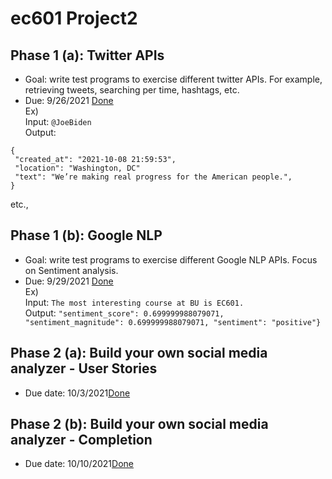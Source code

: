# ec601 Project2

## Phase 1 (a): Twitter APIs 
- Goal: write test programs to exercise different twitter APIs. For example, retrieving tweets, searching per time, hashtags, etc.
- Due: 9/26/2021 [Done](https://github.com/YukoIshikawa/ec601_Project2/blob/main/twitter_api.py)   
Ex)   
Input: ```@JoeBiden```        
Output:       
``` 
{
 "created_at": "2021-10-08 21:59:53",
 "location": "Washington, DC"
 "text": "We’re making real progress for the American people.",
}
```
etc.,     

## Phase 1 (b): Google NLP
- Goal: write test programs to exercise different Google NLP APIs.  Focus on Sentiment analysis.
- Due: 9/29/2021 [Done](https://github.com/YukoIshikawa/ec601_Project2/blob/main/analyze_nlp.py)      
Ex)   
Input: ```The most interesting course at BU is EC601.```      
Output: ```"sentiment_score": 0.699999988079071, "sentiment_magnitude": 0.699999988079071, "sentiment": "positive"}```

## Phase 2 (a): Build your own social media analyzer - User Stories
- Due date: 10/3/2021[Done]()   

## Phase 2 (b): Build your own social media analyzer - Completion
- Due date: 10/10/2021[Done]()
